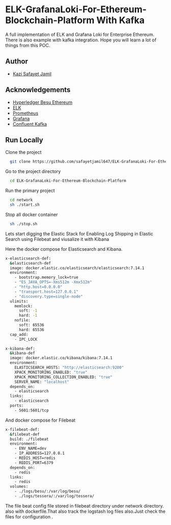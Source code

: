 
# ELK-GrafanaLoki-For-Ethereum-Blockchain-Platform With Kafka

A full implementation of ELK and Grafana Loki for Enterprise Ethereum. There is also example with kafka integration. Hope you will learn a lot of things from this POC.  


## Author

- [Kazi Safayet Jamil](https://www.github.com/safayetjamil647)


## Acknowledgements

 - [Hyperledger Besu Ethereum](https://besu.hyperledger.org/en/stable/)
 - [ELK](https://www.elastic.co/what-is/elk-stack)
 - [Prometheus](https://prometheus.io/)
  - [Grafana](https://grafana.com/)
 - [Confluent Kafka](https://www.confluent.io/)

## Run Locally

Clone the project

```bash
  git clone https://github.com/safayetjamil647/ELK-GrafanaLoki-For-Ethereum-Blockchain-Platform
```
Go to the project directory

```bash
  cd ELK-GrafanaLoki-For-Ethereum-Blockchain-Platform
```

Run the primary project

```bash
  cd network
  sh ./start.sh
```

Stop all docker container

```bash
  sh ./stop.sh
```

Lets start digging the Elastic Stack for Enabling Log Shipping in Elastic Search using Filebeat and viusalize it with Kibana

Here the docker compose for Elasticsearch and Kibana.
```bash
x-elasticsearch-def:
  &elasticsearch-def
  image: docker.elastic.co/elasticsearch/elasticsearch:7.14.1
  environment:
    - bootstrap.memory_lock=true
    - "ES_JAVA_OPTS=-Xms512m -Xmx512m"
    - "http.host=0.0.0.0"
    - "transport.host=127.0.0.1"
    - "discovery.type=single-node"
  ulimits:
    memlock:
      soft: -1
      hard: -1
    nofile:
      soft: 65536
      hard: 65536
  cap_add:
    - IPC_LOCK

x-kibana-def:
  &kibana-def
  image: docker.elastic.co/kibana/kibana:7.14.1
  environment:
    ELASTICSEARCH_HOSTS: "http://elasticsearch:9200"
    XPACK_MONITORING_ENABLED: "true"
    XPACK_MONITORING_COLLECTION_ENABLED: "true"
    SERVER_NAME: "localhost"
  depends_on:
    - elasticsearch
  links:
    - elasticsearch
  ports:
    - 5601:5601/tcp
```
And docker compose for Filebeat

```bash
x-filebeat-def:
  &filebeat-def
  build: ./filebeat
  environment:
    - ENV_NAME=dev
    - IP_ADDRESS=127.0.0.1
    - REDIS_HOST=redis
    - REDIS_PORT=6379
  depends_on:
    - redis
  links:
    - redis
  volumes:
    - ./logs/besu/:/var/log/besu/
    - ./logs/tessera/:/var/log/tessera/
```
The file beat config file stored in filebeat directory under network directory.
also with dockerfile.That also track the logstash log files also.Just check the files for configuration . 
